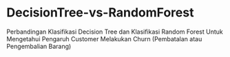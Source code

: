 # DecisionTree-vs-RandomForest
Perbandingan Klasifikasi Decision Tree dan Klasifikasi Random Forest Untuk Mengetahui Pengaruh Customer Melakukan Churn (Pembatalan atau Pengembalian Barang)
